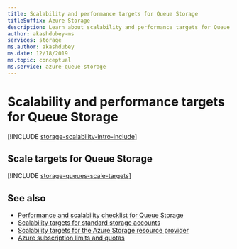 ```yaml
---
title: Scalability and performance targets for Queue Storage
titleSuffix: Azure Storage
description: Learn about scalability and performance targets for Queue Storage.
author: akashdubey-ms
services: storage
ms.author: akashdubey
ms.date: 12/18/2019
ms.topic: conceptual
ms.service: azure-queue-storage
---
```


# Scalability and performance targets for Queue Storage

[!INCLUDE [storage-scalability-intro-include](../../../includes/storage-scalability-intro-include.md)]

## Scale targets for Queue Storage

[!INCLUDE [storage-queues-scale-targets](../../../includes/storage-queues-scale-targets.md)]

## See also

- [Performance and scalability checklist for Queue Storage](storage-performance-checklist.md)
- [Scalability targets for standard storage accounts](../common/scalability-targets-standard-account.md)
- [Scalability targets for the Azure Storage resource provider](../common/scalability-targets-resource-provider.md)
- [Azure subscription limits and quotas](../../azure-resource-manager/management/azure-subscription-service-limits.md)
